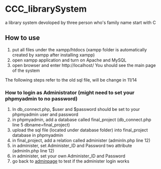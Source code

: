 # CCC_librarySystem
a library system devoloped by three person who's family name start with C

## How to use
1. put all files under the xampp/htdocs (xampp folder is automatically created by xampp after installing xampp)
2. open xampp application and turn on Apache and MySQL
3. open browser and enter http://localhost/
You should see the main page of the system

The following steps refer to the old sql file, will be change in 11/14
### How to login as Administrator (might need to set your phpmyadmin to no password)
1. In db_connect.php, $user and $password should be set to your phpmyadmin user and password
2. in phpmyadmin, add a database called final_project (db_connect.php line 5 dbname=final_project)
3. upload the sql file (located under database folder) into final_project database in phpmyadmin
4. in final_project, add a relation called administer (adminIn.php line 12)
5. in administer, set Administer_ID and Password two attribute (adminIn.php line 12)
6. in administer, set your own Administer_ID and Password
7. go back to [adminpage](http://localhost/admin/adminSignIn.php) to test if the administer login works
